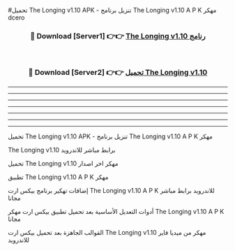 #تحميل The Longing v1.10  APK - تنزيل برنامج The Longing v1.10  A P K مهكر dcero 



<div align="center">
<h3>🔴 Download [Server1] 👉👉 <a href="https://apkdownload10.web.app/?title=The Longing v1.10 ">The Longing v1.10  رنامج</a></h3><br>

<h3>🔴 Download [Server2] 👉👉 <a href="https://apkdownload10.web.app/?title=The Longing v1.10 ">تحميل The Longing v1.10  </a></h3>
</div>


----------------------------------------------------------

----------------------------------------------------------

----------------------------------------------------------

----------------------------------------------------------

----------------------------------------------------------

----------------------------------------------------------

----------------------------------------------------------

تحميل The Longing v1.10  APK - تنزيل برنامج The Longing v1.10  A P K مهكر

The Longing v1.10  برابط مباشر للاندرويد

تحميل The Longing v1.10  مهكر اخر اصدار

تطبيق The Longing v1.10  A P K مهكر

إضافات تهكير برنامج بيكس ارت The Longing v1.10  A P K للاندرويد برابط مباشر مجانا

أدوات التعديل الأساسية بعد تحميل تطبيق بيكس ارت مهكر The Longing v1.10  A P K مجانا

القوالب الجاهزة بعد تحميل بيكس ارت The Longing v1.10  مهكر من ميديا فاير للاندرويد


